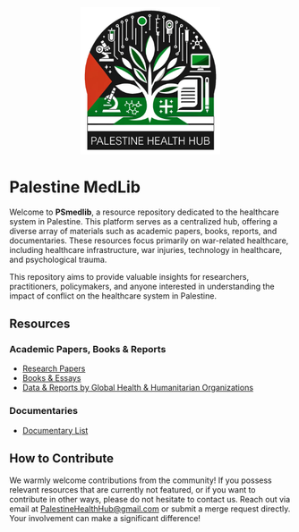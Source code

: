 <p align="center">
  <img src="gfx/PHH_Logo_transp.png" alt="Palestine Health Hub logo" width="250">
</p>


# Palestine MedLib

Welcome to **PSmedlib**, a resource repository dedicated to the healthcare system in Palestine. This platform serves as a centralized hub, offering a diverse array of materials such as academic papers, books, reports, and documentaries. These resources focus primarily on war-related healthcare, including healthcare infrastructure, war injuries, technology in healthcare, and psychological trauma.

This repository aims to provide valuable insights for researchers, practitioners, policymakers, and anyone interested in understanding the impact of conflict on the healthcare system in Palestine.


## Resources
### Academic Papers, Books & Reports
- [Research Papers](/resources/papers.md)
- [Books & Essays](/resources/books.md)
- [Data & Reports by Global Health & Humanitarian Organizations](/resources/int_reports.md)

[comment]: <> (- [News Articles & Opinion Pieces]&#40;/resources/news.md&#41;)


### Documentaries
- [Documentary List](/resources/documentaries.md)


## How to Contribute
We warmly welcome contributions from the community! If you possess relevant resources that are currently not featured, or if you want to contribute in other ways, please do not hesitate to contact us. Reach out via email at PalestineHealthHub@gmail.com or submit a merge request directly. Your involvement can make a significant difference!